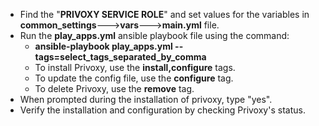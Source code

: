 - Find the "**PRIVOXY SERVICE ROLE**" and set values for the variables in **common_settings**--->**vars**--->**main.yml** file.  
- Run the **play_apps.yml** ansible playbook file using the command:
   - **ansible-playbook play_apps.yml --tags=select_tags_separated_by_comma**
   - To install Privoxy, use the **install,configure** tags.
   - To update the config file, use the **configure** tag. 
   - To delete Privoxy, use the **remove** tag.
- When prompted during the installation of privoxy, type "yes".
- Verify the installation and configuration by checking Privoxy's status.